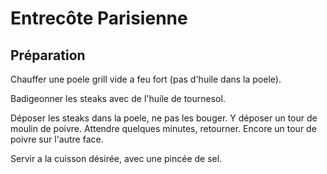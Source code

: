 # Entrecôte Parisienne

## Préparation

Chauffer une poele grill vide a feu fort (pas d'huile dans la poele).

Badigeonner les steaks avec de l'huile de tournesol.

Déposer les steaks dans la poele, ne pas les bouger. Y déposer un tour de moulin de poivre. Attendre quelques minutes, retourner. Encore un tour de poivre sur l'autre face. 

Servir a la cuisson désirée, avec une pincée de sel.
